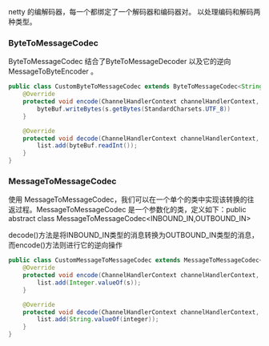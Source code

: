 netty 的编解码器，每一个都绑定了一个解码器和编码器对。 以处理编码和解码两种类型。 

### ByteToMessageCodec

ByteToMessageCodec 结合了ByteToMessageDecoder 以及它的逆向 MessageToByteEncoder 。

```java
public class CustomByteToMessageCodec extends ByteToMessageCodec<String> {
    @Override
    protected void encode(ChannelHandlerContext channelHandlerContext, String s, ByteBuf byteBuf) throws Exception {
        byteBuf.writeBytes(s.getBytes(StandardCharsets.UTF_8))
    }

    @Override
    protected void decode(ChannelHandlerContext channelHandlerContext, ByteBuf byteBuf, List<Object> list) throws Exception {
        list.add(byteBuf.readInt());
    }
}
```

### MessageToMessageCodec

使用 MessageToMessageCodec，我们可以在一个单个的类中实现该转换的往返过程。MessageToMessageCodec 是一个参数化的类，定义如下：public abstract class MessageToMessageCodec<INBOUND_IN,OUTBOUND_IN>

decode()方法是将INBOUND_IN类型的消息转换为OUTBOUND_IN类型的消息，而encode()方法则进行它的逆向操作

```java
public class CustomMessageToMessageCodec extends MessageToMessageCodec<Integer, String> {
    @Override
    protected void encode(ChannelHandlerContext channelHandlerContext, String s, List<Object> list) throws Exception {
        list.add(Integer.valueOf(s));
    }

    @Override
    protected void decode(ChannelHandlerContext channelHandlerContext, Integer integer, List<Object> list) throws Exception {
        list.add(String.valueOf(integer));
    }
}
```